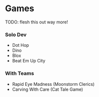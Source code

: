 # Games

TODO: flesh this out way more!

### Solo Dev

* Dot Hop
* Dino
* Blox
* Beat Em Up City

### With Teams

* Rapid Eye Madness (Moonstorm Clerics)
* Carving With Care (Cat Tale Game)

